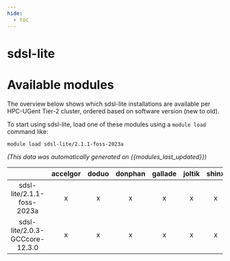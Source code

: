 ```yaml
---
hide:
  - toc
---
```


sdsl-lite
=========

# Available modules


The overview below shows which sdsl-lite installations are available per HPC-UGent Tier-2 cluster, ordered based on software version (new to old).

To start using sdsl-lite, load one of these modules using a `module load` command like:

```shell
module load sdsl-lite/2.1.1-foss-2023a
```

*(This data was automatically generated on {{modules_last_updated}})*  

| |accelgor|doduo|donphan|gallade|joltik|shinx|
| :---: | :---: | :---: | :---: | :---: | :---: | :---: |
|sdsl-lite/2.1.1-foss-2023a|x|x|x|x|x|x|
|sdsl-lite/2.0.3-GCCcore-12.3.0|x|x|x|x|x|x|

